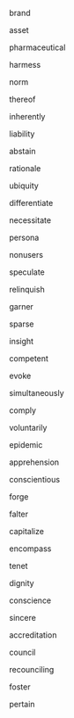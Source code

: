 brand

asset

pharmaceutical

harmess

norm

thereof

inherently

liability

abstain

rationale

ubiquity

differentiate

necessitate

persona

nonusers

speculate

relinquish

garner

sparse

insight

competent

evoke

simultaneously

comply

voluntarily

epidemic

apprehension

conscientious

forge

falter

capitalize

encompass

tenet

dignity

conscience

sincere

accreditation

council

recounciling

foster

pertain

